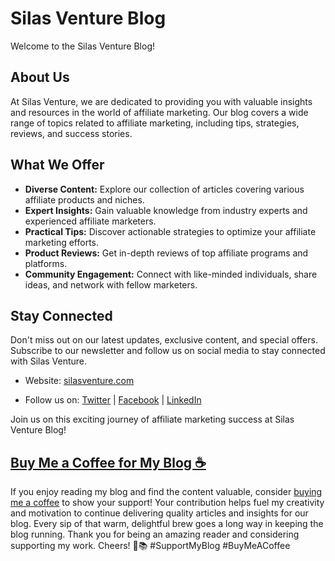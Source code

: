 # Silas Venture Blog

Welcome to the Silas Venture Blog! 

## About Us
At Silas Venture, we are dedicated to providing you with valuable insights and resources in the world of affiliate marketing. Our blog covers a wide range of topics related to affiliate marketing, including tips, strategies, reviews, and success stories. 

## What We Offer
- **Diverse Content:** Explore our collection of articles covering various affiliate products and niches.
- **Expert Insights:** Gain valuable knowledge from industry experts and experienced affiliate marketers.
- **Practical Tips:** Discover actionable strategies to optimize your affiliate marketing efforts.
- **Product Reviews:** Get in-depth reviews of top affiliate programs and platforms.
- **Community Engagement:** Connect with like-minded individuals, share ideas, and network with fellow marketers.

## Stay Connected
Don't miss out on our latest updates, exclusive content, and special offers. Subscribe to our newsletter and follow us on social media to stay connected with Silas Venture.

- Website: [silasventure.com](https://www.silasventure.com)
<!-- - Subscribe: [Newsletter](https://www.silasventure.com/newsletter) -->
- Follow us on: [Twitter](https://twitter.com/silasventure) | [Facebook](https://facebook.com/profile.php?id=100093039206555) | [LinkedIn](https://www.linkedin.com/company/silas-venture)

Join us on this exciting journey of affiliate marketing success at Silas Venture Blog!

## [Buy Me a Coffee for My Blog ☕️](https://bmc.link/silasventure)

If you enjoy reading my blog and find the content valuable, consider [buying me a coffee](https://bmc.link/silasventure) to show your support! Your contribution helps fuel my creativity and motivation to continue delivering quality articles and insights for our blog. Every sip of that warm, delightful brew goes a long way in keeping the blog running. Thank you for being an amazing reader and considering supporting my work. Cheers! 🙏📚 #SupportMyBlog #BuyMeACoffee
